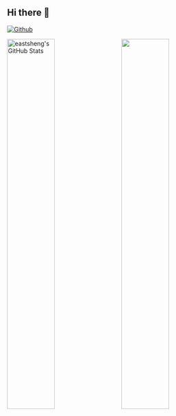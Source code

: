 ## Hi there 👋 
[![Github](https://img.shields.io/github/followers/eastsheng?label=Github&style=social)](https://github.com/eastsheng)
<!--
[![Blog](https://img.shields.io/badge/Blog-eastsheng-blue)](https://eastsheng.github.io/)
[![MyDocs](https://img.shields.io/badge/Docs-MyDocs-red)](https://eastsheng.github.io/MyDocs)
[![cnblogs](https://img.shields.io/badge/Blog-cnblogs-purple)](https://www.cnblogs.com/eastsheng)
[![Mail](https://img.shields.io/badge/gmail-eastsheng@hotmail.com-red)](mailto:eastsheng@hotmail.com)
-->
<p>
<img align="left" width="47%" src="https://github-readme-stats.vercel.app/api?username=eastsheng&&show_icons=true&theme=radical&line_height=31.8&v=5&count_private=true" alt="eastsheng's GitHub Stats" />
<img align="right" width="47%" src="https://github-readme-stats.vercel.app/api/top-langs/?username=eastsheng&theme=radical&layout=compact&hide=glsl,python" />
</p>



<!--
**eastsheng/eastsheng** is a ✨ _special_ ✨ repository because its `README.md` (this file) appears on your GitHub profile.
![](https://github-readme-stats.vercel.app/api?username=eastsheng&theme=dark)
Here are some ideas to get you started:

- 🔭 I’m currently working on ...
- 🌱 I’m currently learning ...
- 👯 I’m looking to collaborate on ...
- 🤔 I’m looking for help with ...
- 💬 Ask me about ...
- 📫 How to reach me: ...
- 😄 Pronouns: ...
- ⚡ Fun fact: ...
-->

